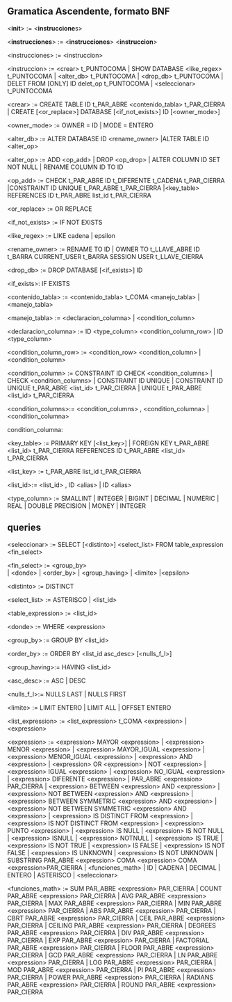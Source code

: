 ## Gramatica Ascendente, formato BNF

\<**init**\>  := \<**instruccione**s\>

\<**instrucciones**\>    := \<**instrucciones**\>  \<**instruccion**\>

\<instrucciones\>    := \<instruccion\> 

\<instruccion\> := \<crear\>  t_PUNTOCOMA
	      | SHOW DATABASE \<like_regex\> t_PUNTOCOMA
                   | \<alter_db\> t_PUNTOCOMA
      | \<drop_db\> t_PUNTOCOMA
      | DELET FROM [ONLY] ID delet_op t_PUNTOCOMA
      | \<seleccionar\> t_PUNTOCOMA


\<crear\> := CREATE TABLE  ID t_PAR_ABRE \<contenido_tabla\> t_PAR_CIERRA 
        | CREATE [\<or_replace\>] DATABASE [\<if_not_exists\>] ID [\<owner_mode\>]

\<owner_mode\> := OWNER = ID
         | MODE = ENTERO
        
\<alter_db\> := ALTER DATABASE ID \<rename_owner\>
 |ALTER TABLE ID \<alter_op\>

\<alter_op\> :=  ADD \<op_add\>
	 | DROP \<op_drop\>
	 | ALTER COLUMN ID SET NOT NULL 
	 | RENAME COLUMN ID TO ID

\<op_add\> := CHECK t_PAR_ABRE ID t_DIFERENTE t_CADENA t_PAR_CIERRA
|CONSTRAINT ID UNIQUE t_PAR_ABRE t_PAR_CIERRA
|\<key_table\> REFERENCES ID t_PAR_ABRE list_id t_PAR_CIERRA

\<or_replace\> := OR REPLACE
    
   
 \<if_not_exists\> := IF NOT EXISTS 
	         

\<like_regex\> := LIKE cadena
                | epsilon

\<rename_owner\> := RENAME TO ID
	           | OWNER TO t_LLAVE_ABRE ID t_BARRA CURRENT_USER t_BARRA SESSION USER t_LLAVE_CIERRA

\<drop_db\> := DROP DATABASE [\<if_exists\>] ID 

\<if_exists\>: IF EXISTS
            

\<contenido_tabla\> := \<contenido_tabla\> t_COMA \<manejo_tabla\>
	             | \<manejo_tabla\>

\<manejo_tabla\> := \<declaracion_columna\>
	          | \<condition_column\>

\<declaracion_columna\> := ID \<type_column\> \<condition_column_row\>
		        | ID \<type_column\>

\<condition_column_row\> := \<condition_row\> \<condition_column\>
	                       | \<condition_column\>

\<condition_column\> := CONSTRAINT ID CHECK \<condition_columns\>
                            | CHECK \<condition_columns\>
	               | CONSTRAINT ID UNIQUE
                            | CONSTRAINT ID UNIQUE t_PAR_ABRE \<list_id\> t_PAR_CIERRA
		  | UNIQUE t_PAR_ABRE \<list_id\> t_PAR_CIERRA

\<condition_columns\>:= \<condition_columns\> , \<condition_columna\>
	                 | \<condition_columna\>

condition_columna: 

\<key_table\> := PRIMARY KEY [\<list_key\>]
	    | FOREIGN KEY t_PAR_ABRE \<list_id\> t_PAR_CIERRA REFERENCES ID t_PAR_ABRE 
\<list_id\> t_PAR_CIERRA

\<list_key\> := t_PAR_ABRE list_id t_PAR_CIERRA
	

\<list_id\>:= \<list_id\> , ID \<alias\>
         | ID \<alias\>

\<type_column\> := SMALLINT
	         | INTEGER
	         | BIGINT
	         | DECIMAL
	         | NUMERIC
	         | REAL
	         | DOUBLE PRECISION
	         | MONEY
	         | INTEGER

queries
------
\<seleccionar\> := SELECT [\<distinto\>]  \<select_list\> FROM table_expression \<fin_select\>

\<fin_select\> := \<group_by\>  
	| \<donde\>
	| \<order_by\>
	| \<group_having\>
	| \<limite\>
	|\<epsilon\>

\<distinto\> := DISTINCT

\<select_list\> := ASTERISCO
	| \<list_id\>

\<table_expression\> := \<list_id\>
	

\<donde\> := WHERE \<expression\>

\<group_by\> := GROUP BY \<list_id\>
	

\<order_by\> := ORDER BY \<list_id asc_desc\> [\<nulls_f_l\>]
	

\<group_having\>:= HAVING \<list_id\>
	

\<asc_desc\> := ASC
	| DESC

\<nulls_f_l\>:= NULLS LAST
	| NULLS FIRST
	

\<limite\> := LIMIT ENTERO
	| LIMIT ALL
	| OFFSET ENTERO

\<list_expression\>  := \<list_expression\> t_COMA \<expression\>
                    | \<expression\>

\<expression\> := \<expression\> MAYOR \<expression\>
            | \<expression\> MENOR \<expression\>
            | \<expression\> MAYOR_IGUAL \<expression\>
            | \<expression\> MENOR_IGUAL \<expression\>
            | \<expression\> AND \<expression\>
            | \<expression\> OR \<expression\>
            | NOT \<expression\>
            | \<expression\> IGUAL \<expression\>
            | \<expression\> NO_IGUAL \<expression\>
            | \<expression\> DIFERENTE \<expression\>
            | PAR_ABRE \<expression\> PAR_CIERRA
            | \<expression\> BETWEEN \<expression\> AND \<expression\>
            | \<expression\> NOT BETWEEN \<expression\> AND \<expression\> 
            | \<expression\> BETWEEN SYMMETRIC \<expression\> AND \<expression\>
            | \<expression\> NOT BETWEEN SYMMETRIC \<expression\> AND \<expression\>
            | \<expression\> IS DISTINCT FROM \<expression\>
            | \<expression\> IS NOT DISTINCT FROM \<expression\>
            | \<expression\> PUNTO \<expression\>
            | \<expression\> IS NULL
            | \<expression\> IS NOT NULL
            | \<expression\> ISNULL
            | \<expression\> NOTNULL
            | \<expression\> IS TRUE
            | \<expression\> IS NOT TRUE
            | \<expression\> IS FALSE
            | \<expression\> IS NOT FALSE
            | \<expression\> IS UNKNOWN
            | \<expression\> IS NOT UNKNOWN
            | SUBSTRING PAR_ABRE \<expression\> COMA \<expression\> COMA \<expression\>PAR_CIERRA
            | \<funciones_math\>
            | ID
            | CADENA
            | DECIMAL
            | ENTERO
            | ASTERISCO
            | \<seleccionar\>

\<funciones_math\> := SUM PAR_ABRE \<expression\> PAR_CIERRA
            | COUNT PAR_ABRE \<expression\> PAR_CIERRA
            | AVG PAR_ABRE \<expression\> PAR_CIERRA
            | MAX PAR_ABRE \<expression\> PAR_CIERRA
            | MIN PAR_ABRE \<expression\> PAR_CIERRA
            | ABS PAR_ABRE \<expression\> PAR_CIERRA
            | CBRT PAR_ABRE \<expression\> PAR_CIERRA
            | CEIL PAR_ABRE \<expression\> PAR_CIERRA
            | CEILING PAR_ABRE \<expression\> PAR_CIERRA 
            | DEGREES PAR_ABRE \<expression\> PAR_CIERRA
            | DIV PAR_ABRE \<expression\> PAR_CIERRA
            | EXP PAR_ABRE \<expression\> PAR_CIERRA
            | FACTORIAL PAR_ABRE \<expression\> PAR_CIERRA 
            | FLOOR PAR_ABRE \<expression\> PAR_CIERRA
            | GCD PAR_ABRE \<expression\> PAR_CIERRA
            | LN PAR_ABRE \<expression\> PAR_CIERRA
            | LOG PAR_ABRE \<expression\> PAR_CIERRA
            | MOD PAR_ABRE \<expression\> PAR_CIERRA
            | PI PAR_ABRE \<expression\> PAR_CIERRA
            | POWER PAR_ABRE \<expression\> PAR_CIERRA
            | RADIANS PAR_ABRE \<expression\> PAR_CIERRA
            | ROUND PAR_ABRE \<expression\> PAR_CIERRA 
